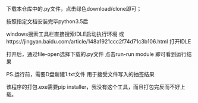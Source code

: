 下载本仓库中的.py文件，点击绿色download/clone即可；

按照指定文档安装完毕python3.5后

windows搜索工具栏直接搜索IDLE启动执行环境
或https://jingyan.baidu.com/article/148a1921ccc2f74d71c3b106.html 打开IDLE

打开后，通过file-open选择下载的.py文件
点击run-run module
即可看到运行结果

PS.运行前，需要D盘新建1.txt文件
用于接受文件写入的抽签结果

该程序的打包.exe需要pip installer，我没有这个工具，而且打包完反而不好上载。
